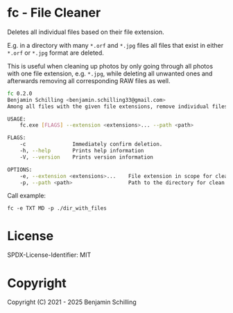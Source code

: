 # fc - File Cleaner

Deletes all individual files based on their file extension.

E.g. in a directory with many `*.orf` and `*.jpg` files all files that exist in either `*.orf` or `*.jpg` format are deleted.

This is useful when cleaning up photos by only going through all photos with one file extension, e.g. `*.jpg`, while deleting all unwanted ones and afterwards removing all corresponding RAW files as well.

```bash
fc 0.2.0
Benjamin Schilling <benjamin.schilling33@gmail.com>
Among all files with the given file extensions, remove individual files.

USAGE:
    fc.exe [FLAGS] --extension <extensions>... --path <path>

FLAGS:
    -c               Immediately confirm deletion.
    -h, --help       Prints help information
    -V, --version    Prints version information

OPTIONS:
    -e, --extension <extensions>...    File extension in scope for clean-up.
    -p, --path <path>                  Path to the directory for clean up.
```

Call example:
```
fc -e TXT MD -p ./dir_with_files
```

# License

SPDX-License-Identifier: MIT

# Copyright

Copyright (C) 2021 - 2025 Benjamin Schilling
